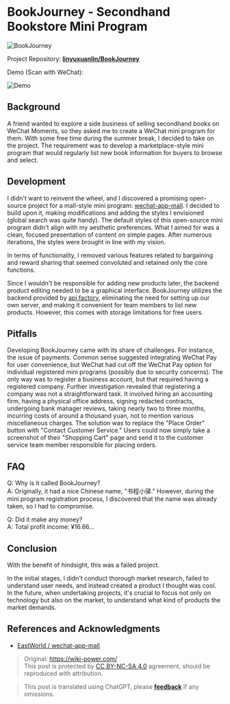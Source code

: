 # BookJourney - Secondhand Bookstore Mini Program

![BookJourney](https://media.wiki-power.com/img/书程小驿.jpg)

Project Repository: [**linyuxuanlin/BookJourney**](https://github.com/linyuxuanlin/BookJourney)

Demo (Scan with WeChat):

![Demo](https://media.wiki-power.com/img/1.jpg)

## Background

A friend wanted to explore a side business of selling secondhand books on WeChat Moments, so they asked me to create a WeChat mini program for them. With some free time during the summer break, I decided to take on the project. The requirement was to develop a marketplace-style mini program that would regularly list new book information for buyers to browse and select.

## Development

I didn't want to reinvent the wheel, and I discovered a promising open-source project for a mall-style mini program: [wechat-app-mall](https://github.com/EastWorld/wechat-app-mall). I decided to build upon it, making modifications and adding the styles I envisioned (global search was quite handy). The default styles of this open-source mini program didn't align with my aesthetic preferences. What I aimed for was a clean, focused presentation of content on simple pages. After numerous iterations, the styles were brought in line with my vision.

In terms of functionality, I removed various features related to bargaining and reward sharing that seemed convoluted and retained only the core functions.

Since I wouldn't be responsible for adding new products later, the backend product editing needed to be a graphical interface. BookJourney utilizes the backend provided by [api factory](https://www.it120.cc/), eliminating the need for setting up our own server, and making it convenient for team members to list new products. However, this comes with storage limitations for free users.

## Pitfalls

Developing BookJourney came with its share of challenges. For instance, the issue of payments. Common sense suggested integrating WeChat Pay for user convenience, but WeChat had cut off the WeChat Pay option for individual registered mini programs (possibly due to security concerns). The only way was to register a business account, but that required having a registered company. Further investigation revealed that registering a company was not a straightforward task. It involved hiring an accounting firm, having a physical office address, signing redacted contracts, undergoing bank manager reviews, taking nearly two to three months, incurring costs of around a thousand yuan, not to mention various miscellaneous charges. The solution was to replace the "Place Order" button with "Contact Customer Service." Users could now simply take a screenshot of their "Shopping Cart" page and send it to the customer service team member responsible for placing orders.

## FAQ

Q: Why is it called BookJourney?  
A: Originally, it had a nice Chinese name, "书程小驿." However, during the mini program registration process, I discovered that the name was already taken, so I had to compromise.

Q: Did it make any money?  
A: Total profit income: ¥16.66...

## Conclusion

With the benefit of hindsight, this was a failed project.

In the initial stages, I didn't conduct thorough market research, failed to understand user needs, and instead created a product I thought was cool. In the future, when undertaking projects, it's crucial to focus not only on technology but also on the market, to understand what kind of products the market demands.

## References and Acknowledgments

- [EastWorld / wechat-app-mall](https://github.com/EastWorld/wechat-app-mall)

> Original: <https://wiki-power.com/>  
> This post is protected by [CC BY-NC-SA 4.0](https://creativecommons.org/licenses/by/4.0/deed.en) agreement, should be reproduced with attribution.

> This post is translated using ChatGPT, please [**feedback**](https://github.com/linyuxuanlin/Wiki_MkDocs/issues/new) if any omissions.
